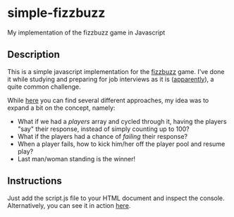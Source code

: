 # simple-fizzbuzz
My implementation of the fizzbuzz game in Javascript

## Description
This is a simple javascript implementation for the  [fizzbuzz](https://en.wikipedia.org/wiki/Fizz_buzz) game. I've done it while studying and preparing for job interviews as it is ([apparently](http://programmers.stackexchange.com/questions/15623/fizzbuzz-really)), a quite common challenge.

While [here](http://www.c2.com/cgi/wiki?FizzBuzzTest) you can find several different approaches, my idea was to expand a bit on the concept, namely:

 - What if we had a _players_ array and cycled through it, having the players "say" their response, instead of simply counting up to 100?
 - What if the players had a chance of _failing_ their response?
 - When a player fails, how to kick him/her off the player pool and resume play?
 - Last man/woman standing is the winner!

## Instructions
Just add the script.js file to your HTML document and inspect the console. Alternatively, you can see it in action [here](http://jsbin.com/zawujadavu/edit?js,console).

